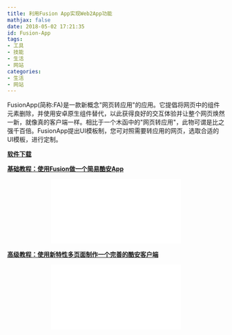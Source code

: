 ```yaml
---
title: 利用Fusion App实现Web2App功能
mathjax: false
date: 2018-05-02 17:21:35
id: Fusion-App
tags:
- 工具
- 技能 
- 生活
- 网站
categories: 
- 生活
- 网站
---
```


FusionApp(简称:FA)是一款新概念"网页转应用"的应用。它提倡将网页中的组件元素删除，并使用安卓原生组件替代，以此获得良好的交互体验并让整个网页焕然一新，就像真的客户端一样。相比于一个木函中的"网页转应用"，此物可谓是比之强千百倍。FusionApp提出UI模板制，您可对照需要转应用的网页，选取合适的UI模板，进行定制。

<!--- more --->

**[软件下载](https://www.coolapk.com/apk/cn.coldsong.fusionapp)**

**[基础教程：使用Fusion做一个简易酷安App](https://www.bilibili.com/video/av20964863?share_medium=android&share_source=copy_link&bbid=8E9421B2-19DF-4A7F-9D1C-FF7D9557C7BD44884infoc&ts=1521452507641)**

<center>
<iframe  src="//player.bilibili.com/player.html?aid=20964863&cid=34366230&page=1" scrolling="no" border="0" frameborder="no" framespacing="0" allowfullscreen="true"> </iframe>
</center>

**[高级教程：使用新特性多页面制作一个完善的酷安客户端](https://www.bilibili.com/video/av21276227?share_medium=android&share_source=copy_link&bbid=8E9421B2-19DF-4A7F-9D1C-FF7D9557C7BD44884infoc&ts=1522107475891)**

<center>
<iframe  src="//player.bilibili.com/player.html?aid=21276227&cid=34958424&page=1" scrolling="no" border="0" frameborder="no" framespacing="0" allowfullscreen="true"> </iframe>
</center>